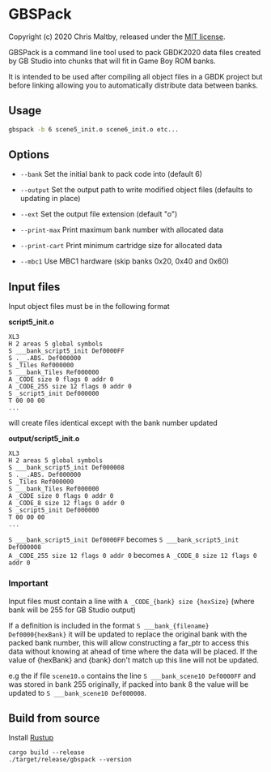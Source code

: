 # GBSPack

Copyright (c) 2020 Chris Maltby, released under the [MIT license](https://opensource.org/licenses/MIT).

GBSPack is a command line tool used to pack GBDK2020 data files created by GB Studio into chunks that will fit in Game Boy ROM banks.

It is intended to be used after compiling all object files in a GBDK project but before linking allowing you to automatically distribute data between banks.

## Usage

```bash
gbspack -b 6 scene5_init.o scene6_init.o etc...
```

## Options

- `--bank` Set the initial bank to pack code into (default 6)

- `--output` Set the output path to write modified object files (defaults to updating in place)

- `--ext` Set the output file extension (default "o")

- `--print-max` Print maximum bank number with allocated data

- `--print-cart` Print minimum cartridge size for allocated data

- `--mbc1` Use MBC1 hardware (skip banks 0x20, 0x40 and 0x60)

## Input files

Input object files must be in the following format

**script5_init.o**
```
XL3
H 2 areas 5 global symbols
S ___bank_script5_init Def0000FF
S .__.ABS. Def000000
S _Tiles Ref000000
S ___bank_Tiles Ref000000
A _CODE size 0 flags 0 addr 0
A _CODE_255 size 12 flags 0 addr 0
S _script5_init Def000000
T 00 00 00
...
```

will create files identical except with the bank number updated

**output/script5_init.o**
```
XL3
H 2 areas 5 global symbols
S ___bank_script5_init Def000008
S .__.ABS. Def000000
S _Tiles Ref000000
S ___bank_Tiles Ref000000
A _CODE size 0 flags 0 addr 0
A _CODE_8 size 12 flags 0 addr 0
S _script5_init Def000000
T 00 00 00
...
```

`S ___bank_script5_init Def0000FF` becomes `S ___bank_script5_init Def000008`  
`A _CODE_255 size 12 flags 0 addr 0` becomes `A _CODE_8 size 12 flags 0 addr 0`

### Important

Input files must contain a line with `A _CODE_{bank} size {hexSize}` (where bank will be 255 for GB Studio output)

If a definition is included in the format `S ___bank_{filename} Def0000{hexBank}` it will be updated to replace the original bank with the packed bank number, this will allow constructing a far_ptr to access this data without knowing at ahead of time where the data will be placed. If the value of {hexBank} and {bank} don't match up this line will not be updated.

e.g the if file `scene10.o` contains the line `S ___bank_scene10 Def0000FF` and was stored in bank 255 originally, if packed into bank 8 the value will be updated to `S ___bank_scene10 Def000008`.

## Build from source

Install [Rustup](https://www.rust-lang.org/tools/install)

```
cargo build --release
./target/release/gbspack --version
```
